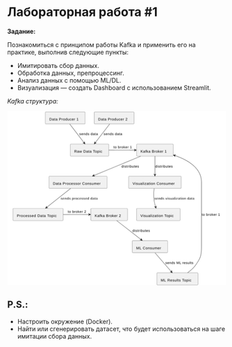 # Лабораторная работа #1
**Задание:**

Познакомиться с принципом работы Kafka и применить его на практике, выполнив следующие пункты:
* Имитировать сбор данных.
* Обработка данных, препроцессинг.
* Анализ данных с помощью ML/DL.
* Визуализация — создать Dashboard с использованием Streamlit.

*Kafka структура:*

![Структура Kafka](./images/kafka_structure.png)

## P.S.:
* Настроить окружение (Docker).
* Найти или сгенерировать датасет, что будет использоваться на шаге имитации сбора данных.